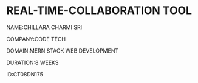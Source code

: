 # REAL-TIME-COLLABORATION TOOL

NAME:CHILLARA CHARMI SRI

COMPANY:CODE TECH

DOMAIN:MERN STACK WEB DEVELOPMENT

DURATION:8 WEEKS

ID:CT08DN175

